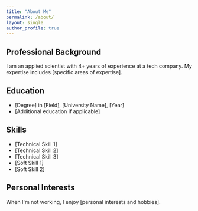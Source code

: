 ```yaml
---
title: "About Me"
permalink: /about/
layout: single
author_profile: true
---
```


## Professional Background

I am an applied scientist with 4+ years of experience at a tech company. My expertise includes [specific areas of expertise].

## Education

- [Degree] in [Field], [University Name], [Year]
- [Additional education if applicable]

## Skills

- [Technical Skill 1]
- [Technical Skill 2]
- [Technical Skill 3]
- [Soft Skill 1]
- [Soft Skill 2]

## Personal Interests

When I'm not working, I enjoy [personal interests and hobbies]. 